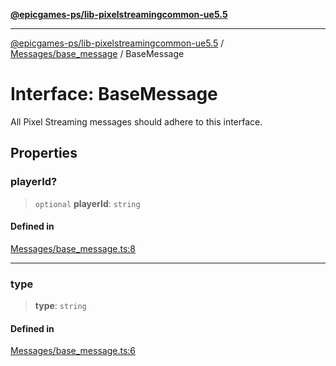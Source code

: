 [**@epicgames-ps/lib-pixelstreamingcommon-ue5.5**](../../../README.md)

***

[@epicgames-ps/lib-pixelstreamingcommon-ue5.5](../../../README.md) / [Messages/base\_message](../README.md) / BaseMessage

# Interface: BaseMessage

All Pixel Streaming messages should adhere to this interface.

## Properties

### playerId?

> `optional` **playerId**: `string`

#### Defined in

[Messages/base\_message.ts:8](https://github.com/mcottontensor/PixelStreamingInfrastructure/blob/457a0dc3b3c9a47385d92ffbc69496977cee683b/Common/src/Messages/base_message.ts#L8)

***

### type

> **type**: `string`

#### Defined in

[Messages/base\_message.ts:6](https://github.com/mcottontensor/PixelStreamingInfrastructure/blob/457a0dc3b3c9a47385d92ffbc69496977cee683b/Common/src/Messages/base_message.ts#L6)
